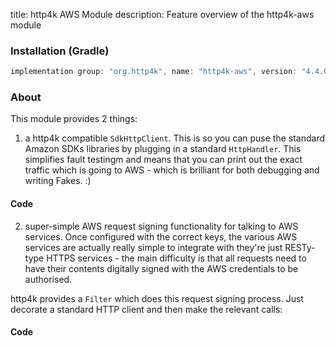 title: http4k AWS Module
description: Feature overview of the http4k-aws module

### Installation (Gradle)

```groovy
implementation group: "org.http4k", name: "http4k-aws", version: "4.4.0.1"
```

### About
This module provides 2 things:
1. a http4k compatible `SdkHttpClient`. This is so you can puse the standard Amazon SDKs libraries by plugging in a standard `HttpHandler`. This simplifies fault testingm and means that you can print out the exact traffic which is going to AWS - which is brilliant for both debugging and writing Fakes. :)
 
#### Code [<img class="octocat"/>](https://github.com/http4k/http4k/blob/master/src/docs/guide/modules/aws/example_sdk.kt)

<script src="https://gist-it.appspot.com/https://github.com/http4k/http4k/blob/master/src/docs/guide/modules/aws/example_sdk.kt"></script>

2. super-simple AWS request signing functionality for talking to AWS services. Once configured with the correct keys, the various AWS services are actually really simple to integrate with they're just RESTy-type HTTPS services - the main difficulty is that all requests need to have their contents digitally signed with the AWS credentials to be authorised.

http4k provides a `Filter` which does this request signing process. Just decorate a standard HTTP client and then make the relevant calls:


#### Code [<img class="octocat"/>](https://github.com/http4k/http4k/blob/master/src/docs/guide/modules/aws/example.kt)

<script src="https://gist-it.appspot.com/https://github.com/http4k/http4k/blob/master/src/docs/guide/modules/aws/example.kt"></script>
